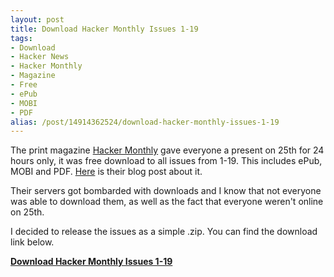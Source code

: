 ```yaml
---
layout: post
title: Download Hacker Monthly Issues 1-19
tags:
- Download
- Hacker News
- Hacker Monthly
- Magazine
- Free
- ePub
- MOBI
- PDF
alias: /post/14914362524/download-hacker-monthly-issues-1-19
---
```

The print magazine [Hacker Monthly](http://www.hackermonthly.com/) gave everyone a present on 25th for 24 hours only, it was free download to all issues from 1-19. This includes ePub, MOBI and PDF. [Here](http://hackermonthly.posterous.com/) is their blog post about it.

Their servers got bombarded with downloads and I know that not everyone was able to download them, as well as the fact that everyone weren't online on 25th.

I decided to release the issues as a simple .zip. You can find the download link below.

[**Download Hacker Monthly Issues 1-19**](http://snpbx.us/dl/HackerMonthly_Issues1to19_inc_special.zip)

